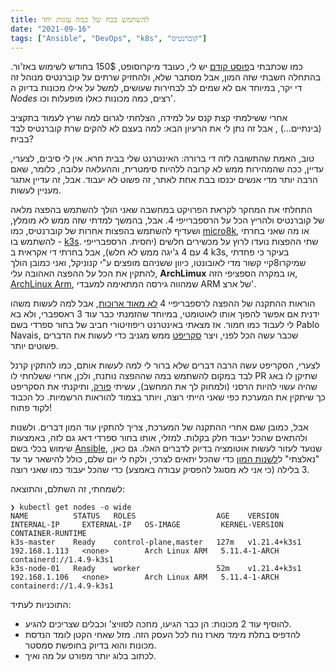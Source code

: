 ```yaml
---
title: להשתמש בכח של כמה עוגות יחד
date: "2021-09-16"
tags: ["Ansible", "DevOps", "k8s", "קוברנטיס"]
---
```


כמו שכתבתי ב[פוסט קודם](https://blog.ass.af/general/terraform/) יש לי, כעובד מיקרוסופט, 150$ בחודש לשימוש באז'ור. בהתחלה חשבתי שזה המון, אבל מסתבר שלא, ולהחזיק שרתים על קוברנטיס מנוהל זה די יקר, במיוחד אם לא שמים לב לבחירות שעושים, למשל על אילו מכונות בדיוק ה *Nodes* רצים, כמה מכונות כאלו מופעלות וכו'.

אחרי ששילמתי קצת קנס על למידה, הצלחתי לגרום למה שרץ לעמוד בתקציב (בינתיים...) , אבל זה נתן לי את הרעיון הבא: למה בעצם לא להקים שרת קוברנטיס לבד בבית?

טוב, האמת שהתשובה לזה די ברורה: האינטרנט שלי בבית חרא. אין לי סיבים, לצערי, עדיין, ככה שהמהירות ממש לא קרובה ללהיות סימטרית, וההעלאה עלובה, כלומר, שאם הרבה יותר מדי אנשים יכנסו בבת אחת לאתר, זה פשוט לא יעבוד. אבל, זה עדיין אתגר מעניין לעשות.

התחלתי את המחקר לקראת הפרויקט במחשבה שאני הולך להשתמש בהפצה מלאה של קוברנטיס ולהריץ הכל על הרספברייפי 4. אבל, בהמשך למדתי שזה ממש לא מומלץ, ושעדיף להשתמש בהפצות אחרות של קוברנטיס, כמו [micro8k](https://microk8s.io/), או מה שאני בחרתי להשתמש בו - [k3s](https://k3s.io/). שתי ההפצות נועדו לרוץ על מכשירים חלשים (יחסית. הרספברייפי 4 עם 4 ג'יגה ממש לא חלש), אבל בחרתי די אקראית ב k3s, בעיקר כי פחדתי שמיקרו8קיי קשור מדי לאובונטו, כיוון ששניהם מופצים ע"י קנוניקל, ואני כמובן הולך להתקין את הכל על ההפצה האהובה עלי, **ArchLimux** או במקרה הספציפי הזה, [ArchLinux Arm](http://www.archlinuxarm.org), שמהווה גירסה המתאימה למעבדי ARM של ארצ'.

הוראות ההתקנה של ההפצה לרספבריפיי 4  [לא מאוד ארוכות](https://archlinuxarm.org/platforms/armv8/broadcom/raspberry-pi-4), אבל למה לעשות משהו ידנית אם אפשר להפוך אותו לאוטומטי, במיוחד שהזמנתי כבר עוד 3 ראספברי, ולא בא לי לעבוד כמו חמור. אז מצאתי באינטרנט ריפוזיטורי חביב של בחור ספרדי בשם Pablo Navais, שכבר עשה הכל לפני, ויצר [סקריפט](https://github.com/pnavais/rpi4-arch) ממש מגניב כדי לעשות את הדברים פשוטים יותר.

לצערי, הסקריפט עשה הרבה דברים שלא ברור לי למה לעשות אותם, כמו להתקין קרנל לבד במקום להשתמש במה שההפצה נותנת, ולכן, אחרי ששלחתי לו PR שתיקן לו באג שהיה עשוי להיות הרסני (ולמחוק לך את המחשב), עשיתי [פורק](https://github.com/assapir/rpi4-arch), ותיקנתי את הסקריפט כך שיתקין את המערכת כפי שאני הייתי רוצה, ויותר בצמוד להוראות הרשמיות. כל הכבוד לקוד פתוח!

אבל, כמובן שגם אחרי ההתקנה של המערכת, צריך להתקין עוד המון דברים. ולשנות ולהתאים שהכל יעבוד חלק בקלות. למזלי, אותו בחור ספרדי דאג גם לזה, באמצעות שימוש בכלי בשם [Ansible](https://www.ansible.com/), שנועד לעזור לעשות אוטומציה בדיוק לדברים האלו.
גם כאן, "נאלצתי" ל[לשנות המון](https://github.com/pnavais/rpi4-ansible/compare/master...assapir:main) כדי שהכל יתאים לצרכי, ולקח לי יום שלם, כולל להישאר ער עד 3 בלילה (כי אני לא מסוגל להפסיק עבודה באמצע) כדי שהכל יעבוד כמו שאני רוצה.

לשמחתי, זה השתלם, והתוצאה:
```shell{outputLines: 1-5}
❯ kubectl get nodes -o wide
NAME          STATUS   ROLES                  AGE    VERSION        INTERNAL-IP     EXTERNAL-IP   OS-IMAGE         KERNEL-VERSION   CONTAINER-RUNTIME
k3s-master    Ready    control-plane,master   127m   v1.21.4+k3s1   192.168.1.113   <none>        Arch Linux ARM   5.11.4-1-ARCH    containerd://1.4.9-k3s1
k3s-node-01   Ready    worker                 52m    v1.21.4+k3s1   192.168.1.106   <none>        Arch Linux ARM   5.11.4-1-ARCH    containerd://1.4.9-k3s1
```

התוכניות לעתיד:
* להוסיף עוד 2 מכונות: הן כבר הגיעו, מחכה לסוויצ' וכבלים שצריכים להגיע.
* להדפיס בתלת מימד מארז נוח לכל העסק הזה. מזל שאחי הקטן לומד הנדסת מכונות והוא בדיוק בחופשת סמסטר.
* לכתוב בלוג יותר מפורט על מה ואיך.
